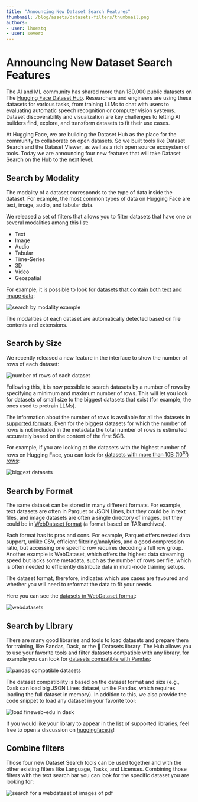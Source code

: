 ```yaml
---
title: "Announcing New Dataset Search Features" 
thumbnail: /blog/assets/datasets-filters/thumbnail.png
authors:
- user: lhoestq
- user: severo
---
```


# Announcing New Dataset Search Features

The AI and ML community has shared more than 180,000 public datasets on The [Hugging Face Dataset Hub](https://huggingface.co/datasets).
Researchers and engineers are using these datasets for various tasks, from training LLMs to chat with users to evaluating automatic speech recognition or computer vision systems.
Dataset discoverability and visualization are key challenges to letting AI builders find, explore, and transform datasets to fit their use cases.

At Hugging Face, we are building the Dataset Hub as the place for the community to collaborate on open datasets.
So we built tools like Dataset Search and the Dataset Viewer, as well as a rich open source ecosystem of tools.
Today we are announcing four new features that will take Dataset Search on the Hub to the next level.

## Search by Modality

The modality of a dataset corresponds to the type of data inside the dataset. For example, the most common types of data on Hugging Face are text, image, audio, and tabular data.

We released a set of filters that allows you to filter datasets that have one or several modalities among this list:

- Text
- Image
- Audio
- Tabular
- Time-Series
- 3D
- Video
- Geospatial

For example, it is possible to look for [datasets that contain both text and image data](https://huggingface.co/datasets?modality=modality:3d&sort=trending):

![search by modality example](https://huggingface.co/datasets/huggingface/documentation-images/resolve/main/blog/datasets-filters/image_and_text.png)

The modalities of each dataset are automatically detected based on file contents and extensions.

## Search by Size

We recently released a new feature in the interface to show the number of rows of each dataset:

![number of rows of each dataset](https://huggingface.co/datasets/huggingface/documentation-images/resolve/main/blog/datasets-filters/datasets_sizes_in_overview.png)

Following this, it is now possible to search datasets by a number of rows by specifying a minimum and maximum number of rows.
This will let you look for datasets of small size to the biggest datasets that exist (for example, the ones used to pretrain LLMs).

The information about the number of rows is available for all the datasets in [supported formats](https://huggingface.co/docs/hub/datasets-adding#file-formats).
Even for the biggest datasets for which the number of rows is not included in the metadata the total number of rows is estimated accurately based on the content of the first 5GB.

For example, if you are looking at the datasets with the highest number of rows on Hugging Face, you can look for [datasets with more than 10B (10<sup>10</sup>) rows](https://huggingface.co/datasets?size_categories=or:%28size_categories:10B%3Cn%3C100B,size_categories:100B%3Cn%3C1T,size_categories:n%3E1T%29&sort=trending):

![biggest datasets](https://huggingface.co/datasets/huggingface/documentation-images/resolve/main/blog/datasets-filters/biggest_datasets.png)

## Search by Format

The same dataset can be stored in many different formats.
For example, text datasets are often in Parquet or JSON Lines, but they could be in text files, and image datasets are often a single directory of images, but they could be in [WebDataset format](https://huggingface.co/docs/hub/datasets-webdataset) (a format based on TAR archives).

Each format has its pros and cons.
For example, Parquet offers nested data support, unlike CSV, efficient filtering/analytics, and a good compression ratio, but accessing one specific row requires decoding a full row group.
Another example is WebDataset, which offers the highest data streaming speed but lacks some metadata, such as the number of rows per file, which is often needed to efficiently distribute data in multi-node training setups.

The dataset format, therefore, indicates which use cases are favoured and whether you will need to reformat the data to fit your needs.

Here you can see the [datasets in WebDataset format](https://huggingface.co/datasets?format=format:webdataset&sort=trending):

![webdatasets](https://huggingface.co/datasets/huggingface/documentation-images/resolve/main/blog/datasets-filters/webdatasets.png)

## Search by Library

There are many good libraries and tools to load datasets and prepare them for training, like Pandas, Dask, or the 🤗 Datasets library.
The Hub allows you to use your favorite tools and filter datasets compatible with any library, for example you can look for [datasets compatible with Pandas](https://huggingface.co/datasets?library=library:pandas&sort=trending):

![pandas compatible datasets](https://huggingface.co/datasets/huggingface/documentation-images/resolve/main/blog/datasets-filters/pandas_datasets)

The dataset compatibility is based on the dataset format and size (e.g., Dask can load big JSON Lines dataset, unlike Pandas, which requires loading the full dataset in memory).
In addition to this, we also provide the code snippet to load any dataset in your favorite tool:

![load fineweb-edu in dask](https://huggingface.co/datasets/huggingface/documentation-images/resolve/main/blog/datasets-filters/dask_fineweb_edu.png)

If you would like your library to appear in the list of supported libraries, feel free to open a discussion on [huggingface.js](https://github.com/huggingface/huggingface.js/issues)!

## Combine filters

Those four new Dataset Search tools can be used together and with the other existing filters like Language, Tasks, and Licenses.
Combining those filters with the text search bar you can look for the specific dataset you are looking for:

![search for a webdataset of images of pdf](https://huggingface.co/datasets/huggingface/documentation-images/resolve/main/blog/datasets-filters/dataset_cars.png)
